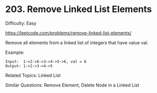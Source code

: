 # 203. Remove Linked List Elements

Difficulty: Easy

https://leetcode.com/problems/remove-linked-list-elements/

Remove all elements from a linked list of integers that have value val.

Example:
```
Input:  1->2->6->3->4->5->6, val = 6
Output: 1->2->3->4->5
```

Related Topics: Linked List

Similar Questions: Remove Element, Delete Node in a Linked List
